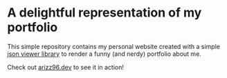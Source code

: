 # A delightful representation of my portfolio
This simple repository contains my personal website created with a simple [json viewer library](https://github.com/abodelot/jquery.json-viewer) to render a funny (and nerdy) portfolio about me.

Check out [arizz96.dev](https://www.arizz96.dev/) to see it in action!
